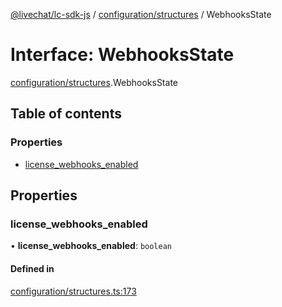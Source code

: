 [@livechat/lc-sdk-js](../README.md) / [configuration/structures](../modules/configuration_structures.md) / WebhooksState

# Interface: WebhooksState

[configuration/structures](../modules/configuration_structures.md).WebhooksState

## Table of contents

### Properties

- [license\_webhooks\_enabled](configuration_structures.WebhooksState.md#license_webhooks_enabled)

## Properties

### license\_webhooks\_enabled

• **license\_webhooks\_enabled**: `boolean`

#### Defined in

[configuration/structures.ts:173](https://github.com/livechat/lc-sdk-js/blob/a3fdde0/src/configuration/structures.ts#L173)

